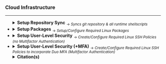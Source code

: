 <!--  [View this file Online]  https://github.com/mcavallo-git/cloud-infrastructure/blob/master/README.md  -->

<h3>Cloud Infrastructure</h3>
<hr />
<ul>

<!-- ------------------------------------------------------------ -->

<details><summary>
		<strong>Setup Repository Sync</strong>
		<sub> → <i>Syncs git repository & all runtime shellscripts</i></sub>
	</summary>
	<br />
	<ol>
		<li>Download and run the cloud-sync shellscript from the git-repo by calling:<br /><pre><code>REPO_FILE="https://raw.githubusercontent.com/mcavallo-git/cloud-infrastructure/master/usr/local/sbin/sync_cloud_infrastructure" && LOCAL_FILE="${HOME}/sync_cloud_infrastructure" && wget "${REPO_FILE}" --output-document="${LOCAL_FILE}" && chmod 0700 "${LOCAL_FILE}" && ${LOCAL_FILE} --cron sync && rm "${LOCAL_FILE}";</code></pre></li>
	</ol>
<hr /></details>

<!-- ------------------------------------------------------------ -->

<li><details><summary>
		<strong>Setup Packages</strong>
		<sub> → <i>Setup/Configure Required Linux Packages</i></sub>
	</summary>
	<br />
	<ol>
		<li>Install utility/devops-tool packages by calling: <pre><code>sudo install_apt_packages;</code></pre><br /><i>(this step assumes that <code>/usr/local/bin</code> & <code>/usr/local/sbin</code> have been synced (populated) from the git repository)</i></li>
	</ol>
<hr /></details></li>

<!-- ------------------------------------------------------------ -->

<li><details><summary>
		<strong>Setup User-Level Security</strong>
		<sub> → <i>Create/Configure Required Linux SSH Policies (no Multifactor Authentication)</i></sub>
	</summary>
	<br />
	<p>Using the user-creation script @ https://raw.githubusercontent.com/bonealnet/cloud-infrastructure/master/usr/local/sbin/add_user ...</p>
	<ol>
		<li>Create a backup snapshot of EBS Volume via the AWS Dashboard @ https://console.aws.amazon.com/ec2#Snapshots</li>
		<li>Run the following line of code to modify the ssh configuration script by [ backing-up the existing script ] & [ updating the script to require public-key authentication ]: <pre><code>SSHD_CONFIG="/etc/ssh/sshd_config"; cp -f "${SSHD_CONFIG}" "${SSHD_CONFIG}.$(date +'%Y%m%d_%H%M%S')"; REPO_FILE="https://raw.githubusercontent.com/mcavallo-git/cloud-infrastructure/master/etc/ssh/sshd_config.no_mfa" && LOCAL_FILE="${SSHD_CONFIG}.no_mfa" && wget "${REPO_FILE}" --output-document="${LOCAL_FILE}" && chmod 0644 "${LOCAL_FILE}" && cp -f "${LOCAL_FILE}" "${SSHD_CONFIG}"; service ssh restart;</code></pre></li>
	</ol>
<hr /></details></li>

<!-- ------------------------------------------------------------ -->

<li><details><summary>
		<strong>Setup User-Level Security (+MFA)</strong>
		<sub> → <i>Create/Configure Required Linux SSH Policies to incorporate Duo MFA (Multifactor Authentication)</i></sub>
	</summary>
	<br />
	<ol>
		<li>Follow Duo's updated installation guide for their pam_duo module, which may be found @ <b>https://duo.com/docs/duounix</b> → refer to section titled: <b>Install pam_duo</b></li>
		<li>Once previous step is complete, run the following line of code to modify the ssh configuration script by [ backing-up the existing script ] & [ updating the script to require public-key AND multifactor authentication ]: <pre><code>SSHD_CONFIG="/etc/ssh/sshd_config"; cp -f "${SSHD_CONFIG}" "${SSHD_CONFIG}.$(date +'%Y%m%d_%H%M%S')"; REPO_FILE="https://raw.githubusercontent.com/mcavallo-git/cloud-infrastructure/master/etc/ssh/sshd_config.mfa" && LOCAL_FILE="${SSHD_CONFIG}.mfa" && wget "${REPO_FILE}" --output-document="${LOCAL_FILE}" && chmod 0644 "${LOCAL_FILE}" && cp -f "${LOCAL_FILE}" "${SSHD_CONFIG}"; service ssh restart;</code></pre></li>
	</ol>
<hr /></details></li>

<!-- ------------------------------------------------------------ -->


<details><summary>
		<strong>Citation(s)</strong>
	</summary>
	<ul>
		<li><h4><a href="usr/local/share/man/hier.man">man hier; # hier - description of the filesystem hierarchy</a></h4></li>
		<li><h4><a href="https://linux.die.net/man/7/hier"><pre><code>hier(7) - Linux man page</pre></code></a></h4></li>
		<li><h4><a href="https://en.wikipedia.org/wiki/Filesystem_Hierarchy_Standard"><pre><code>Filesystem Hierarchy Standard (FHS)</pre></code></a></h4></li>
	</ul>
<hr /></details>

<!-- ------------------------------------------------------------ -->

</ul>